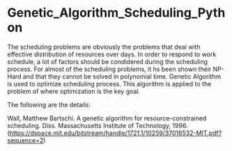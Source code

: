 # Genetic_Algorithm_Scheduling_Python

The scheduling problems are obviously the problems that deal with effective distribution of resources over days. In order to respond to work schedule, a lot of factors should be condidered during the scheduling process. For almost of the scheduling problems, it hs been shown their NP-Hard and that they cannot be solved in polynomial time. Genetic Algorithm is used to optimize scheduling process. This algorithm is applied to the problem of where optimization is the key goal.

The following are the details:

Wall, Matthew Bartschi. A genetic algorithm for resource-constrained scheduling. Diss. Massachusetts Institute of Technology, 1996. (https://dspace.mit.edu/bitstream/handle/1721.1/10259/37016532-MIT.pdf?sequence=2)

